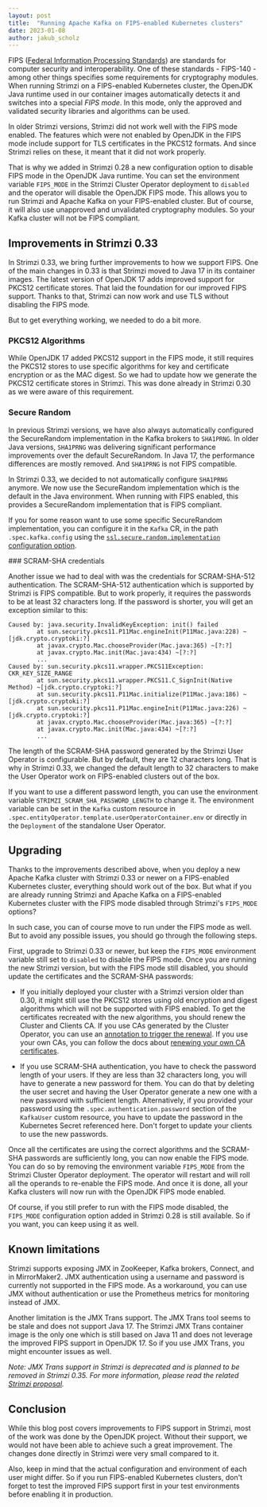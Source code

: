 ```yaml
---
layout: post
title:  "Running Apache Kafka on FIPS-enabled Kubernetes clusters"
date: 2023-01-08
author: jakub_scholz
---
```


FIPS ([Federal Information Processing Standards](https://en.wikipedia.org/wiki/Federal_Information_Processing_Standards)) are standards for computer security and interoperability.
One of these standards - FIPS-140 - among other things specifies some requirements for cryptography modules.
When running Strimzi on a FIPS-enabled Kubernetes cluster, the OpenJDK Java runtime used in our container images automatically detects it and switches into a special _FIPS mode_.
In this mode, only the approved and validated security libraries and algorithms can be used.

<!--more-->

In older Strimzi versions, Strimzi did not work well with the FIPS mode enabled.
The features which were not enabled by OpenJDK in the FIPS mode include support for TLS certificates in the PKCS12 formats.
And since Strimzi relies on these, it meant that it did not work properly.

That is why we added in Strimzi 0.28 a new configuration option to disable FIPS mode in the OpenJDK Java runtime.
You can set the environment variable `FIPS_MODE` in the Strimzi Cluster Operator deployment to `disabled` and the operator will disable the OpenJDK FIPS mode.
This allows you to run Strimzi and Apache Kafka on your FIPS-enabled cluster.
But of course, it will also use unapproved and unvalidated cryptography modules.
So your Kafka cluster will not be FIPS compliant.

## Improvements in Strimzi 0.33

In Strimzi 0.33, we bring further improvements to how we support FIPS.
One of the main changes in 0.33 is that Strimzi moved to Java 17 in its container images.
The latest version of OpenJDK 17 adds improved support for PKCS12 certificate stores.
That laid the foundation for our improved FIPS support.
Thanks to that, Strimzi can now work and use TLS without disabling the FIPS mode.

But to get everything working, we needed to do a bit more.

### PKCS12 Algorithms

While OpenJDK 17 added PKCS12 support in the FIPS mode, it still requires the PKCS12 stores to use specific algorithms for key and certificate encryption or as the MAC digest.
So we had to update how we generate the PKCS12 certificate stores in Strimzi.
This was done already in Strimzi 0.30 as we were aware of this requirement.

### Secure Random

In previous Strimzi versions, we have also always automatically configured the SecureRandom implementation in the Kafka brokers to `SHA1PRNG`.
In older Java versions, `SHA1PRNG` was delivering significant performance improvements over the default SecureRandom.
In Java 17, the performance differences are mostly removed.
And `SHA1PRNG` is not FIPS compatible.

In Strimzi 0.33, we decided to not automatically configure `SHA1PRNG` anymore.
We now use the SecureRandom implementation which is the default in the Java environment.
When running with FIPS enabled, this provides a SecureRandom implementation that is FIPS compliant.

If you for some reason want to use some specific SecureRandom implementation, you can configure it in the `Kafka` CR, in the path `.spec.kafka.config` using the [`ssl.secure.random.implementation` configuration option](https://kafka.apache.org/documentation/#brokerconfigs_ssl.secure.random.implementation).

### SCRAM-SHA credentials

Another issue we had to deal with was the credentials for SCRAM-SHA-512 authentication.
The SCRAM-SHA-512 authentication which is supported by Strimzi is FIPS compatible.
But to work properly, it requires the passwords to be at least 32 characters long.
If the password is shorter, you will get an exception similar to this:

```
Caused by: java.security.InvalidKeyException: init() failed
        at sun.security.pkcs11.P11Mac.engineInit(P11Mac.java:228) ~[jdk.crypto.cryptoki:?]
        at javax.crypto.Mac.chooseProvider(Mac.java:365) ~[?:?]
        at javax.crypto.Mac.init(Mac.java:434) ~[?:?]
        ...
Caused by: sun.security.pkcs11.wrapper.PKCS11Exception: CKR_KEY_SIZE_RANGE
        at sun.security.pkcs11.wrapper.PKCS11.C_SignInit(Native Method) ~[jdk.crypto.cryptoki:?]
        at sun.security.pkcs11.P11Mac.initialize(P11Mac.java:186) ~[jdk.crypto.cryptoki:?]
        at sun.security.pkcs11.P11Mac.engineInit(P11Mac.java:226) ~[jdk.crypto.cryptoki:?]
        at javax.crypto.Mac.chooseProvider(Mac.java:365) ~[?:?]
        at javax.crypto.Mac.init(Mac.java:434) ~[?:?]
        ...
```

The length of the SCRAM-SHA password generated by the Strimzi User Operator is configurable.
But by default, they are 12 characters long.
That is why in Strimzi 0.33, we changed the default length to 32 characters to make the User Operator work on FIPS-enabled clusters out of the box.

If you want to use a different password length, you can use the environment variable `STRIMZI_SCRAM_SHA_PASSWORD_LENGTH` to change it.
The environment variable can be set in the `Kafka` custom resource in `.spec.entityOperator.template.userOperatorContainer.env` or directly in the `Deployment` of the standalone User Operator.

## Upgrading

Thanks to the improvements described above, when you deploy a new Apache Kafka cluster with Strimzi 0.33 or newer on a FIPS-enabled Kubernetes cluster, everything should work out of the box.
But what if you are already running Strimzi and Apache Kafka on a FIPS-enabled Kubernetes cluster with the FIPS mode disabled through Strimzi's `FIPS_MODE` options?

In such case, you can of course move to run under the FIPS mode as well.
But to avoid any possible issues, you should go through the following steps.

First, upgrade to Strimzi 0.33 or newer, but keep the `FIPS_MODE` environment variable still set to `disabled` to disable the FIPS mode.
Once you are running the new Strimzi version, but with the FIPS mode still disabled, you should update the certificates and the SCRAM-SHA passwords:

* If you initially deployed your cluster with a Strimzi version older than 0.30, it might still use the PKCS12 stores using old encryption and digest algorithms which will not be supported with FIPS enabled.
  To get the certificates recreated with the new algorithms, you should renew the Cluster and Clients CA.
  If you use CAs generated by the Cluster Operator, you can use an [annotation to trigger the renewal](https://strimzi.io/docs/operators/latest/full/configuring.html#proc-renewing-ca-certs-manually-str).
  If you use your own CAs, you can follow the docs about [renewing your own CA certificates](https://strimzi.io/docs/operators/latest/full/configuring.html#renewing-your-own-ca-certificates-str).

* If you use SCRAM-SHA authentication, you have to check the password length of your users.
  If they are less than 32 characters long, you will have to generate a new password for them.
  You can do that by deleting the user secret and having the User Operator generate a new one with a new password with sufficient length.
  Alternatively, if you provided your password using the `.spec.authentication.password` section of the `KafkaUser` custom resource, you have to update the password in the Kubernetes Secret referenced here.
  Don't forget to update your clients to use the new passwords.

Once all the certificates are using the correct algorithms and the SCRAM-SHA passwords are sufficiently long, you can now enable the FIPS mode.
You can do so by removing the environment variable `FIPS_MODE` from the Strimzi Cluster Operator deployment.
The operator will restart and will roll all the operands to re-enable the FIPS mode.
And once it is done, all your Kafka clusters will now run with the OpenJDK FIPS mode enabled.

Of course, if you still prefer to run with the FIPS mode disabled, the `FIPS_MODE` configuration option added in Strimzi 0.28 is still available.
So if you want, you can keep using it as well.

## Known limitations

Strimzi supports exposing JMX in ZooKeeper, Kafka brokers, Connect, and in MirrorMaker2.
JMX authentication using a username and password is currently not supported in the FIPS mode.
As a workaround, you can use JMX without authentication or use the Prometheus metrics for monitoring instead of JMX.

Another limitation is the JMX Trans support.
The JMX Trans tool seems to be stale and does not support Java 17.
The Strimzi JMX Trans container image is the only one which is still based on Java 11 and does not leverage the improved FIPS support in OpenJDK 17.
So if you use JMX Trans, you might encounter issues as well.

_Note: JMX Trans support in Strimzi is deprecated and is planned to be removed in Strimzi 0.35._
_For more information, please read the related [Strimzi proposal](https://github.com/strimzi/proposals/blob/main/043-deprecate-and-remove-jmxtrans.md)._

## Conclusion

While this blog post covers improvements to FIPS support in Strimzi, most of the work was done by the OpenJDK project.
Without their support, we would not have been able to achieve such a great improvement.
The changes done directly in Strimzi were very small compared to it.

Also, keep in mind that the actual configuration and environment of each user might differ.
So if you run FIPS-enabled Kubernetes clusters, don't forget to test the improved FIPS support first in your test environments before enabling it in production.
